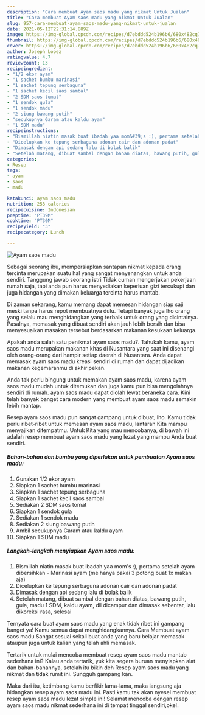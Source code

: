 ```yaml
---
description: "Cara membuat Ayam saos madu yang nikmat Untuk Jualan"
title: "Cara membuat Ayam saos madu yang nikmat Untuk Jualan"
slug: 957-cara-membuat-ayam-saos-madu-yang-nikmat-untuk-jualan
date: 2021-05-12T22:31:14.889Z
image: https://img-global.cpcdn.com/recipes/d7ebddd524b196b6/680x482cq70/ayam-saos-madu-foto-resep-utama.jpg
thumbnail: https://img-global.cpcdn.com/recipes/d7ebddd524b196b6/680x482cq70/ayam-saos-madu-foto-resep-utama.jpg
cover: https://img-global.cpcdn.com/recipes/d7ebddd524b196b6/680x482cq70/ayam-saos-madu-foto-resep-utama.jpg
author: Joseph Lopez
ratingvalue: 4.7
reviewcount: 13
recipeingredient:
- "1/2 ekor ayam"
- "1 sachet bumbu marinasi"
- "1 sachet tepung serbaguna"
- "1 sachet kecil saos sambal"
- "2 SDM saos tomat"
- "1 sendok gula"
- "1 sendok madu"
- "2 siung bawang putih"
- "secukupnya Garam atau kaldu ayam"
- "1 SDM madu"
recipeinstructions:
- "Bismillah niatin masak buat ibadah yaa mom&#39;s :), pertama setelah ayam dibersihkan Marinasi ayam (me hanya pakai 3 potong buat 1x makan aja)"
- "Dicelupkan ke tepung serbaguna adonan cair dan adonan padat"
- "Dimasak dengan api sedang lalu di bolak balik"
- "Setelah matang, dibuat sambal dengan bahan diatas, bawang putih, gula, madu 1 SDM, kaldu ayam, dll dicampur dan dimasak sebentar, lalu dikoreksi rasa, selesai"
categories:
- Resep
tags:
- ayam
- saos
- madu

katakunci: ayam saos madu 
nutrition: 253 calories
recipecuisine: Indonesian
preptime: "PT39M"
cooktime: "PT30M"
recipeyield: "3"
recipecategory: Lunch

---
```



![Ayam saos madu](https://img-global.cpcdn.com/recipes/d7ebddd524b196b6/680x482cq70/ayam-saos-madu-foto-resep-utama.jpg)

Sebagai seorang ibu, mempersiapkan santapan nikmat kepada orang tercinta merupakan suatu hal yang sangat menyenangkan untuk anda sendiri. Tanggung jawab seorang istri Tidak cuman mengerjakan pekerjaan rumah saja, tapi anda pun harus menyediakan keperluan gizi tercukupi dan juga hidangan yang dimakan keluarga tercinta harus mantab.

Di zaman  sekarang, kamu memang dapat memesan hidangan siap saji meski tanpa harus repot membuatnya dulu. Tetapi banyak juga lho orang yang selalu mau menghidangkan yang terbaik untuk orang yang dicintainya. Pasalnya, memasak yang dibuat sendiri akan jauh lebih bersih dan bisa menyesuaikan masakan tersebut berdasarkan makanan kesukaan keluarga. 



Apakah anda salah satu penikmat ayam saos madu?. Tahukah kamu, ayam saos madu merupakan makanan khas di Nusantara yang saat ini disenangi oleh orang-orang dari hampir setiap daerah di Nusantara. Anda dapat memasak ayam saos madu kreasi sendiri di rumah dan dapat dijadikan makanan kegemaranmu di akhir pekan.

Anda tak perlu bingung untuk memakan ayam saos madu, karena ayam saos madu mudah untuk ditemukan dan juga kamu pun bisa mengolahnya sendiri di rumah. ayam saos madu dapat diolah lewat beraneka cara. Kini telah banyak banget cara modern yang membuat ayam saos madu semakin lebih mantap.

Resep ayam saos madu pun sangat gampang untuk dibuat, lho. Kamu tidak perlu ribet-ribet untuk memesan ayam saos madu, lantaran Kita mampu menyajikan ditempatmu. Untuk Kita yang mau mencobanya, di bawah ini adalah resep membuat ayam saos madu yang lezat yang mampu Anda buat sendiri.

<!--inarticleads1-->

##### Bahan-bahan dan bumbu yang diperlukan untuk pembuatan Ayam saos madu:

1. Gunakan 1/2 ekor ayam
1. Siapkan 1 sachet bumbu marinasi
1. Siapkan 1 sachet tepung serbaguna
1. Siapkan 1 sachet kecil saos sambal
1. Sediakan 2 SDM saos tomat
1. Siapkan 1 sendok gula
1. Sediakan 1 sendok madu
1. Sediakan 2 siung bawang putih
1. Ambil secukupnya Garam atau kaldu ayam
1. Siapkan 1 SDM madu




<!--inarticleads2-->

##### Langkah-langkah menyiapkan Ayam saos madu:

1. Bismillah niatin masak buat ibadah yaa mom&#39;s :), pertama setelah ayam dibersihkan - Marinasi ayam (me hanya pakai 3 potong buat 1x makan aja)
1. Dicelupkan ke tepung serbaguna adonan cair dan adonan padat
1. Dimasak dengan api sedang lalu di bolak balik
1. Setelah matang, dibuat sambal dengan bahan diatas, bawang putih, gula, madu 1 SDM, kaldu ayam, dll dicampur dan dimasak sebentar, lalu dikoreksi rasa, selesai




Ternyata cara buat ayam saos madu yang enak tidak ribet ini gampang banget ya! Kamu semua dapat menghidangkannya. Cara Membuat ayam saos madu Sangat sesuai sekali buat anda yang baru belajar memasak ataupun juga untuk kalian yang telah ahli memasak.

Tertarik untuk mulai mencoba membuat resep ayam saos madu mantab sederhana ini? Kalau anda tertarik, yuk kita segera buruan menyiapkan alat dan bahan-bahannya, setelah itu bikin deh Resep ayam saos madu yang nikmat dan tidak rumit ini. Sungguh gampang kan. 

Maka dari itu, ketimbang kamu berfikir lama-lama, maka langsung aja hidangkan resep ayam saos madu ini. Pasti kamu tak akan nyesel membuat resep ayam saos madu lezat simple ini! Selamat mencoba dengan resep ayam saos madu nikmat sederhana ini di tempat tinggal sendiri,oke!.

